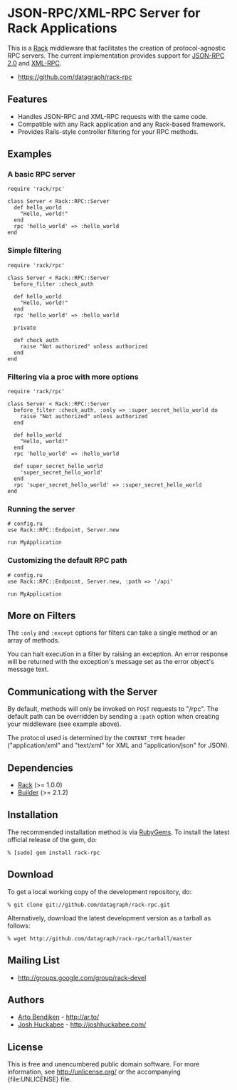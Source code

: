 JSON-RPC/XML-RPC Server for Rack Applications
=============================================

This is a [Rack][] middleware that facilitates the creation of
protocol-agnostic RPC servers. The current implementation provides support
for [JSON-RPC 2.0][] and [XML-RPC][].

* <https://github.com/datagraph/rack-rpc>

Features
--------

* Handles JSON-RPC and XML-RPC requests with the same code.
* Compatible with any Rack application and any Rack-based framework.
* Provides Rails-style controller filtering for your RPC methods.

Examples
--------

### A basic RPC server

    require 'rack/rpc'
    
    class Server < Rack::RPC::Server
      def hello_world
        "Hello, world!"
      end
      rpc 'hello_world' => :hello_world
    end

### Simple filtering

    require 'rack/rpc'
    
    class Server < Rack::RPC::Server
      before_filter :check_auth

      def hello_world
        "Hello, world!"
      end
      rpc 'hello_world' => :hello_world

      private

      def check_auth
        raise "Not authorized" unless authorized
      end
    end

### Filtering via a proc with more options

    require 'rack/rpc'
    
    class Server < Rack::RPC::Server
      before_filter :check_auth, :only => :super_secret_hello_world do
        raise "Not authorized" unless authorized
      end

      def hello_world
        "Hello, world!"
      end
      rpc 'hello_world' => :hello_world

      def super_secret_hello_world
        'super_secret_hello_world'
      end
      rpc 'super_secret_hello_world' => :super_secret_hello_world
    end

### Running the server

    # config.ru
    use Rack::RPC::Endpoint, Server.new
    
    run MyApplication

### Customizing the default RPC path

    # config.ru
    use Rack::RPC::Endpoint, Server.new, :path => '/api'
    
    run MyApplication

More on Filters
---------------

The `:only` and `:except` options for filters can take a single method or an
array of methods.

You can halt execution in a filter by raising an exception. An error
response will be returned with the exception's message set as the error
object's message text.

Communicationg with the Server
------------------------------

By default, methods will only be invoked on `POST` requests to "/rpc". The
default path can be overridden by sending a `:path` option when creating
your middleware (see example above).

The protocol used is determined by the `CONTENT_TYPE` header
("application/xml" and "text/xml" for XML and "application/json" for JSON).

Dependencies
------------

* [Rack](http://rubygems.org/gems/rack) (>= 1.0.0)
* [Builder](http://rubygems.org/gems/builder) (>= 2.1.2)

Installation
------------

The recommended installation method is via [RubyGems](http://rubygems.org/).
To install the latest official release of the gem, do:

    % [sudo] gem install rack-rpc

Download
--------

To get a local working copy of the development repository, do:

    % git clone git://github.com/datagraph/rack-rpc.git

Alternatively, download the latest development version as a tarball as
follows:

    % wget http://github.com/datagraph/rack-rpc/tarball/master

Mailing List
------------

* <http://groups.google.com/group/rack-devel>

Authors
-------

* [Arto Bendiken](https://github.com/bendiken) - <http://ar.to/>
* [Josh Huckabee](https://github.com/jhuckabee) - <http://joshhuckabee.com/>

License
-------

This is free and unencumbered public domain software. For more information,
see <http://unlicense.org/> or the accompanying {file:UNLICENSE} file.

[Rack]:           http://rack.rubyforge.org/
[JSON-RPC 2.0]:   http://groups.google.com/group/json-rpc/web/json-rpc-2-0
[XML-RPC]:        http://www.xmlrpc.com/
